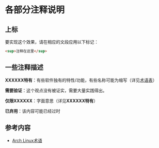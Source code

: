 # 各部分注释说明

## 上标

要实现这个效果，请在相应的文段应用以下标记：

```html
<sup>注释在这里</sup>
```

## 一些注释描述

**XXXXXX特有**：有些软件独有的特性/功能，有些名称可能为缩写（详见[术语表](/cheatsheet)）

**需要验证**：这个观点没有被证实，需要大量实践得出。

**仅限XXXXXX**：字面意思（详见**XXXXXX特有**）

**已弃用**：该内容可能已经过时

## 参考内容

- [Arch Linux术语](https://wiki.archlinuxcn.org/wiki/Arch_%E6%9C%AF%E8%AF%AD)
